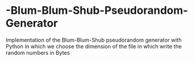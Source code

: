# -Blum-Blum-Shub-Pseudorandom-Generator
Implementation of the Blum-Blum-Shub pseudorandom generator with Python in which we choose the dimension of the file in which write the random numbers in Bytes
